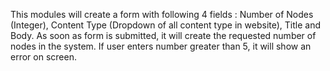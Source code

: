 This modules will create a form with following 4 fields : Number of Nodes (Integer), Content Type (Dropdown of all content type in website), Title and Body. As soon as form is submitted, it will create the requested number of nodes in the system. If user enters number greater than 5, it will show an error on screen.